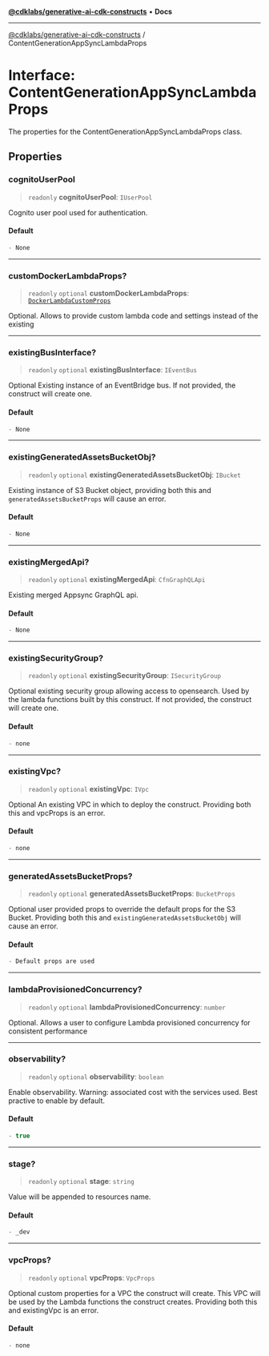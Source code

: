 [**@cdklabs/generative-ai-cdk-constructs**](../README.md) • **Docs**

***

[@cdklabs/generative-ai-cdk-constructs](../README.md) / ContentGenerationAppSyncLambdaProps

# Interface: ContentGenerationAppSyncLambdaProps

The properties for the ContentGenerationAppSyncLambdaProps class.

## Properties

### cognitoUserPool

> `readonly` **cognitoUserPool**: `IUserPool`

Cognito user pool used for authentication.

#### Default

```ts
- None
```

***

### customDockerLambdaProps?

> `readonly` `optional` **customDockerLambdaProps**: [`DockerLambdaCustomProps`](DockerLambdaCustomProps.md)

Optional. Allows to provide custom lambda code
and settings instead of the existing

***

### existingBusInterface?

> `readonly` `optional` **existingBusInterface**: `IEventBus`

Optional Existing instance of an EventBridge bus. If not provided, the construct will create one.

#### Default

```ts
- None
```

***

### existingGeneratedAssetsBucketObj?

> `readonly` `optional` **existingGeneratedAssetsBucketObj**: `IBucket`

Existing instance of S3 Bucket object, providing both this and `generatedAssetsBucketProps` will cause an error.

#### Default

```ts
- None
```

***

### existingMergedApi?

> `readonly` `optional` **existingMergedApi**: `CfnGraphQLApi`

Existing merged Appsync GraphQL api.

#### Default

```ts
- None
```

***

### existingSecurityGroup?

> `readonly` `optional` **existingSecurityGroup**: `ISecurityGroup`

Optional existing security group allowing access to opensearch. Used by the lambda functions
built by this construct. If not provided, the construct will create one.

#### Default

```ts
- none
```

***

### existingVpc?

> `readonly` `optional` **existingVpc**: `IVpc`

Optional An existing VPC in which to deploy the construct. Providing both this and
vpcProps is an error.

#### Default

```ts
- none
```

***

### generatedAssetsBucketProps?

> `readonly` `optional` **generatedAssetsBucketProps**: `BucketProps`

Optional user provided props to override the default props for the S3 Bucket.
Providing both this and `existingGeneratedAssetsBucketObj` will cause an error.

#### Default

```ts
- Default props are used
```

***

### lambdaProvisionedConcurrency?

> `readonly` `optional` **lambdaProvisionedConcurrency**: `number`

Optional. Allows a user to configure
Lambda provisioned concurrency for consistent performance

***

### observability?

> `readonly` `optional` **observability**: `boolean`

Enable observability. Warning: associated cost with the services
used. Best practive to enable by default.

#### Default

```ts
- true
```

***

### stage?

> `readonly` `optional` **stage**: `string`

Value will be appended to resources name.

#### Default

```ts
- _dev
```

***

### vpcProps?

> `readonly` `optional` **vpcProps**: `VpcProps`

Optional custom properties for a VPC the construct will create. This VPC will
be used by the Lambda functions the construct creates. Providing
both this and existingVpc is an error.

#### Default

```ts
- none
```

